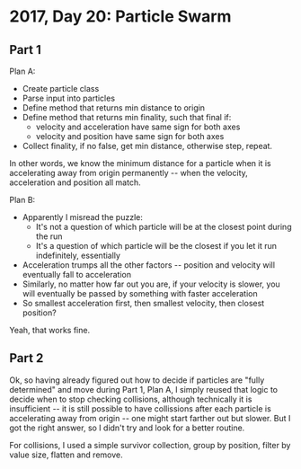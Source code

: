 # 2017, Day 20: Particle Swarm

## Part 1

Plan A:
- Create particle class
- Parse input into particles
- Define method that returns min distance to origin
- Define method that returns min finality, such that final if:
  - velocity and acceleration have same sign for both axes
  - velocity and position have same sign for both axes
- Collect finality, if no false, get min distance, otherwise step, repeat.

In other words, we know the minimum distance for a particle when it is accelerating away from origin permanently -- when the velocity, acceleration and position all match.


Plan B:
- Apparently I misread the puzzle:
  - It's not a question of which particle will be at the closest point during the run
  - It's a question of which particle will be the closest if you let it run indefinitely, essentially
- Acceleration trumps all the other factors -- position and velocity will eventually fall to acceleration
- Similarly, no matter how far out you are, if your velocity is slower, you will eventually be passed by something with faster acceleration
- So smallest acceleration first, then smallest velocity, then closest position?

Yeah, that works fine.

## Part 2

Ok, so having already figured out how to decide if particles are "fully determined" and move during Part 1, Plan A,
I simply reused that logic to decide when to stop checking collisions, although technically it is insufficient -- it
is still possible to have collissions after each particle is accelerating away from origin -- one might start
farther out but slower. But I got the right answer, so I didn't try and look for a better routine.

For collisions, I used a simple survivor collection, group by position, filter by value size, flatten and remove.
